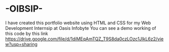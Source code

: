 # -OIBSIP-
I have created this portfolio website using HTML and CSS for my Web Development Internsip at Oasis Infobyte
You can see a demo working of this code by this link
https://drive.google.com/file/d/1diMEqAmTQZ_T9S8da0czLOzc1JlkL6z2/view?usp=sharing
